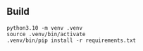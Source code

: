 ## Build

```
python3.10 -m venv .venv
source .venv/bin/activate
.venv/bin/pip install -r requirements.txt
```